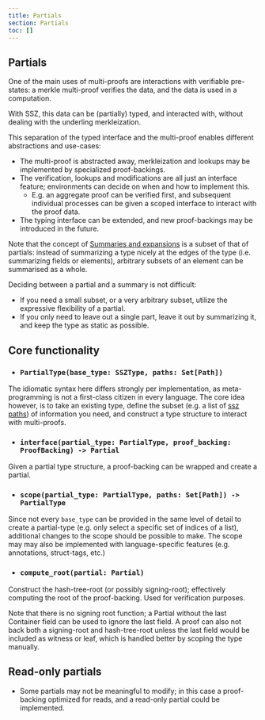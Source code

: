 ```yaml
---
title: Partials
section: Partials
toc: []
---
```


## Partials

One of the main uses of multi-proofs are interactions with verifiable pre-states: a merkle multi-proof verifies the data, and the data is used in a computation.

With SSZ, this data can be (partially) typed, and interacted with, without dealing with the underling merkleization.

This separation of the typed interface and the multi-proof enables different abstractions and use-cases:

- The multi-proof is abstracted away, merkleization and lookups may be implemented by specialized proof-backings.
- The verification, lookups and modifications are all just an interface feature;
  environments can decide on when and how to implement this.
  - E.g. an aggregate proof can be verified first, and subsequent individual processes can be given a scoped interface to interact with the proof data.
- The typing interface can be extended, and new proof-backings may be introduced in the future.

Note that the concept of [Summaries and expansions](../overview/summaries_expansions.md) is a subset of that of partials:
instead of summarizing a type nicely at the edges of the type (i.e. summarizing fields or elements),
arbitrary subsets of an element can be summarised as a whole.

Deciding between a partial and a summary is not difficult:

- If you need a small subset, or a very arbitrary subset, utilize the expressive flexibility of a partial.
- If you only need to leave out a single part, leave it out by summarizing it, and keep the type as static as possible.

## Core functionality

- ### `PartialType(base_type: SSZType, paths: Set[Path])`

The idiomatic syntax here differs strongly per implementation, as meta-programming is not a first-class citizen in every language.
The core idea however, is to take an existing type, define the subset (e.g. a list of [ssz paths](../overview/paths.md)) of information you need,
and construct a type structure to interact with multi-proofs.

- ### `interface(partial_type: PartialType, proof_backing: ProofBacking) -> Partial`

Given a partial type structure, a proof-backing can be wrapped and create a partial.

- ### `scope(partial_type: PartialType, paths: Set[Path]) -> PartialType`

Since not every `base_type` can be provided in the same level of detail to create a partial-type
(e.g. only select a specific set of indices of a list), additional changes to the scope should be possible to make.
The scope may may also be implemented with language-specific features (e.g. annotations, struct-tags, etc.)

- ### `compute_root(partial: Partial)`

Construct the hash-tree-root (or possibly signing-root); effectively computing the root of the proof-backing. Used for verification purposes.

Note that there is no signing root function; a Partial without the last Container field can be used to ignore the last field.
A proof can also not back both a signing-root and hash-tree-root unless the last field would be included as witness or leaf, which is handled better by scoping the type manually.

## Read-only partials

- Some partials may not be meaningful to modify; in this case a proof-backing optimized for reads, and a read-only partial could be implemented.
